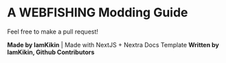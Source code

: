 # A WEBFISHING Modding Guide
Feel free to make a pull request!

**Made by IamKikin** | Made with NextJS + Nextra Docs Template
**Written by IamKikin, Github Contributors**